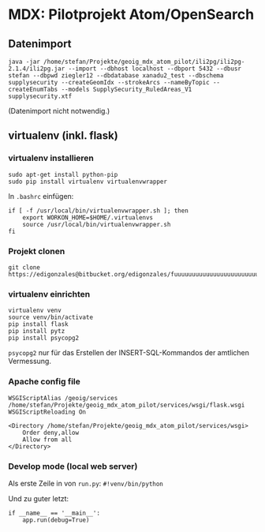 # MDX: Pilotprojekt Atom/OpenSearch

## Datenimport

```
java -jar /home/stefan/Projekte/geoig_mdx_atom_pilot/ili2pg/ili2pg-2.1.4/ili2pg.jar --import --dbhost localhost --dbport 5432 --dbusr stefan --dbpwd ziegler12 --dbdatabase xanadu2_test --dbschema supplysecurity --createGeomIdx --strokeArcs --nameByTopic --createEnumTabs --models SupplySecurity_RuledAreas_V1 supplysecurity.xtf

```
(Datenimport nicht notwendig.)

## virtualenv (inkl. flask)

### virtualenv installieren

```
sudo apt-get install python-pip
sudo pip install virtualenv virtualenvwrapper
```

In `.bashrc` einfügen:

```
if [ -f /usr/local/bin/virtualenvwrapper.sh ]; then
    export WORKON_HOME=$HOME/.virtualenvs
    source /usr/local/bin/virtualenvwrapper.sh
fi
```

### Projekt clonen

```
git clone https://edigonzales@bitbucket.org/edigonzales/fuuuuuuuuuuuuuuuuuuuuuuuuuu
```

### virtualenv einrichten

```
virtualenv venv
source venv/bin/activate
pip install flask
pip install pytz
pip install psycopg2
```

`psycopg2` nur für das Erstellen der INSERT-SQL-Kommandos der amtlichen Vermessung.

### Apache config file

```
WSGIScriptAlias /geoig/services /home/stefan/Projekte/geoig_mdx_atom_pilot/services/wsgi/flask.wsgi
WSGIScriptReloading On

<Directory /home/stefan/Projekte/geoig_mdx_atom_pilot/services/wsgi>
    Order deny,allow
    Allow from all
</Directory>
```

### Develop mode (local web server)
Als erste Zeile in von `run.py`: `#!venv/bin/python`

Und zu guter letzt:

```
if __name__ == '__main__':
    app.run(debug=True)
```
